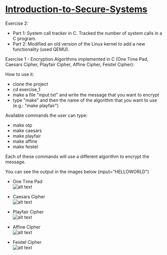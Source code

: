 # [Introduction-to-Secure-Systems](https://www.csd.uoc.gr/~hy457/index.html)  

Exercise 2:  
- Part 1: System call tracker in C. Tracked the number of system calls in a C program.
- Part 2: Modified an old version of the Linux kernel to add a new functionality (used QEMU).    



Exercise 1 - Encryption Algorithms implemented in C (One Time Pad, Caesars Cipher, Playfair Cipher, Affine Cipher, Feistel Cipher):

How to use it:
- clone the project
- cd exercise_1
- make a file "input.txt" and write the message that you want to encrypt
- type "make" and then the name of the algorithm that you want to use  (e.g.: "make playfair")

Available commands the user can type:
- make otp
- make caesars
- make playfair
- make affine
- make feistel

Each of these commands will use a different algorithm to encrypt the message.

You can see the output in the images below (input="HELLOWORLD")

- One Time Pad  
![alt text](https://github.com/georgeleve/CS457-Introduction-to-Security-Systems/blob/main/images/otp.jpg)  

- Caesars Cipher  
![alt text](https://github.com/georgeleve/CS457-Introduction-to-Security-Systems/blob/main/images/caesars.jpg)  

- Playfair Cipher  
![alt text](https://github.com/georgeleve/CS457-Introduction-to-Security-Systems/blob/main/images/playfair.jpg)  

- Affine Cipher  
![alt text](https://github.com/georgeleve/CS457-Introduction-to-Security-Systems/blob/main/images/affine.jpg)  

- Feistel Cipher  
![alt text](https://github.com/georgeleve/CS457-Introduction-to-Security-Systems/blob/main/images/feistel.jpg)  
